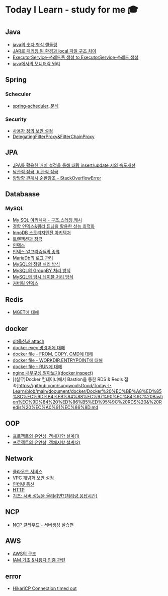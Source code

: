 # Today I Learn - study for me 🎓

## Java
- [java의 숫자 형식 핸들링](https://github.com/sungwooIsGood/Today-I-Learn/blob/main/document/java/Java%20%EC%88%AB%EC%9E%90%20%ED%98%95%EC%8B%9D%20%ED%95%B8%EB%93%A4%EB%A7%81.md)
- [JAR로 패키징 된 환경과 local 파일 구조 차이]()
- [ExecutorService-쓰레드풀 생성 to ExecutorService-쓰레드 생성](https://github.com/sungwooIsGood/Today-I-Learn/blob/main/document/java/ExecutorService-%EC%93%B0%EB%A0%88%EB%93%9C%20%EC%83%9D%EC%84%B1.md)
- [java에서의 모니터락 원리](https://github.com/sungwooIsGood/Today-I-Learn/blob/main/document/java/%EC%9E%90%EB%B0%94%EC%97%90%EC%84%9C%20%EB%AA%A8%EB%8B%88%ED%84%B0%20%EB%9D%BD%20%EC%9B%90%EB%A6%AC.md)
## Spring

### Scheculer
- [spring-scheduler_분석](https://github.com/sungwooIsGood/Today-I-Learn/blob/main/document/spring/scheduler/spring-scheduler_%EB%B6%84%EC%84%9D.md)

### Security
- [사용자 정의 보안 설정](https://github.com/sungwooIsGood/Today-I-Learn/blob/main/document/spring-security/Spring%20Security%20%EC%B4%88%EA%B8%B0%ED%99%94%20%EA%B3%BC%EC%A0%95.md)
- [DelegatingFilterProxy&FilterChainProxy](https://github.com/sungwooIsGood/Today-I-Learn/blob/main/document/spring-security/DelegatingFilterProxy%26FilterChainProxy.md)

## JPA
- [JPA를 활용한 배치 설정을 통해 대량 insert/update 시의 속도개선](https://github.com/sungwooIsGood/Today-I-Learn/blob/main/document/jpa/%EB%B0%B0%EC%B9%98%20%EC%84%A4%EC%A0%95%EC%9D%84%20%ED%86%B5%ED%95%B4%20%EB%8C%80%EB%9E%B5%20insert%2Cupdate%20%EC%8B%9C%EC%9D%98%20%EC%86%8D%EB%8F%84%EA%B0%9C%EC%84%A0.md)
- [낙관적 잠금, 비관적 잠금](https://github.com/sungwooIsGood/Today-I-Learn/blob/main/document/jpa/%EB%82%99%EA%B4%80%EC%A0%81%20%EC%9E%A0%EA%B8%88%2C%20%EB%B9%84%EA%B4%80%EC%A0%81%20%EC%9E%A0%EA%B8%88.md)
- [양방향 관계시 순환참조 - StackOverflowError](https://github.com/sungwooIsGood/Today-I-Learn/blob/main/document/jpa/%EC%96%91%EB%B0%A9%ED%96%A5%20%EA%B4%80%EA%B3%84%EC%8B%9C%20%EC%88%9C%ED%99%98%EC%B0%B8%EC%A1%B0_StackOverflowError.md)
## Databaase

### MySQL

- [My SQL 아키텍처 - 구조,스레딩,캐시](https://github.com/sungwooIsGood/Today-I-Learn/blob/main/document/database/mysql/My%20SQL%20%EC%95%84%ED%82%A4%ED%85%8D%EC%B2%98%20-%20%EA%B5%AC%EC%A1%B0%2C%EC%8A%A4%EB%A0%88%EB%94%A9%2C%EC%BA%90%EC%8B%9C.md)
- [결합 인덱스&쿼리 튜닝을 활용한 성능 최적화](https://github.com/sungwooIsGood/Today-I-Learn/blob/main/document/database/mysql/%EA%B2%B0%ED%95%A9%20%EC%9D%B8%EB%8D%B1%EC%8A%A4%26%EC%BF%BC%EB%A6%AC%20%ED%8A%9C%EB%8B%9D%EC%9D%84%20%ED%99%9C%EC%9A%A9%ED%95%9C%20%EC%84%B1%EB%8A%A5%20%EC%B5%9C%EC%A0%81%ED%99%94.md)
- [InnoDB 스토리지엔진 아키텍처](https://github.com/sungwooIsGood/Today-I-Learn/blob/main/document/database/mysql/InnoDB%20%20%EC%8A%A4%ED%86%A0%EB%A6%AC%EC%A7%80%20%EC%97%94%EC%A7%84%20%EC%95%84%ED%82%A4%ED%85%8D%EC%B2%98.md)
- [트랜잭션과 잠금](https://github.com/sungwooIsGood/Today-I-Learn/blob/main/document/database/mysql/%ED%8A%B8%EB%9E%9C%EC%9E%AD%EC%85%98%EA%B3%BC%20%EC%9E%A0%EA%B8%88.md)
- [인덱스](https://github.com/sungwooIsGood/Today-I-Learn/blob/main/document/database/mysql/%EC%9D%B8%EB%8D%B1%EC%8A%A4.md)
- [인덱스 알고리즘들의 종류](https://github.com/sungwooIsGood/Today-I-Learn/blob/main/document/database/mysql/%EC%9D%B8%EB%8D%B1%EC%8A%A4%20%EC%A2%85%EB%A5%98.md)
- [MariaDb의 로그 관리](https://github.com/sungwooIsGood/Today-I-Learn/blob/main/document/database/mysql/MariaDB%EC%9D%98%20%EB%A1%9C%EA%B7%B8%20%EA%B4%80%EB%A6%AC.md)
- [MySQL의 정렬 처리 방식](https://github.com/sungwooIsGood/Today-I-Learn/blob/main/document/database/mysql/MySQL%EC%9D%98%20%EC%A0%95%EB%A0%AC%20%EC%B2%98%EB%A6%AC%20%EB%B0%A9%EC%8B%9D.md)
- [MySQL의 GroupBY 처리 방식](https://github.com/sungwooIsGood/Today-I-Learn/blob/main/document/database/mysql/MySQL%20Group%20BY%20%EC%B2%98%EB%A6%AC%EB%B0%A9%EC%8B%9D.md)
- [MySQL의 임시 테이블 처리 방식](https://github.com/sungwooIsGood/Today-I-Learn/blob/main/document/database/mysql/MySQL%EC%9D%98%20%EC%9E%84%EC%8B%9C%20%ED%85%8C%EC%9D%B4%EB%B8%94%20%EC%B2%98%EB%A6%AC.md)
- [커버링 인덱스](https://github.com/sungwooIsGood/Today-I-Learn/blob/main/document/database/mysql/%EC%BB%A4%EB%B2%84%EB%A7%81%20%EC%9D%B8%EB%8D%B1%EC%8A%A4.md)

## Redis
- [MGET에 대해](https://github.com/sungwooIsGood/Today-I-Learn/blob/main/document/redis/MGET%EC%97%90%20%EB%8C%80%ED%95%B4.md)

## docker
- [dit옵션과 attach](https://github.com/sungwooIsGood/Today-I-Learn/blob/main/document/docker/docker%20dit%EC%98%B5%EC%85%98%EA%B3%BC%20attach.md)
- [docker exec 명령어에 대해](https://github.com/sungwooIsGood/Today-I-Learn/blob/main/document/docker/docker%20exec%20%EB%AA%85%EB%A0%B9%EC%96%B4.md)
- [docker file - FROM, COPY, CMD에 대해](https://github.com/sungwooIsGood/Today-I-Learn/blob/main/document/docker/docker%20file%20-%20FROM,%20COPY,%20CMD%EC%97%90%20%EB%8C%80%ED%95%B4.md)
- [docker file - WORKDIR,ENTRYPOINT에 대해](https://github.com/sungwooIsGood/Today-I-Learn/blob/main/document/docker/WORKDIR%2CENTRYPOINT.md)
- [docker file - RUN에 대해](https://github.com/sungwooIsGood/Today-I-Learn/blob/main/document/docker/docker%20file%20-%20RUN%EC%97%90%20%EB%8C%80%ED%95%B4.md)
- [nginx 내부구성 알아보기(docker inspect)](https://github.com/sungwooIsGood/Today-I-Learn/blob/main/document/docker/nginx%20%EB%82%B4%EB%B6%80%EA%B5%AC%EC%84%B1%20%EC%95%8C%EC%95%84%EB%B3%B4%EA%B8%B0(docker%20inspect).md)
- [(실무)Docker 컨테이너에서 Bastion을 통한 RDS & Redis 접속]https://github.com/sungwooIsGood/Today-I-Learn/blob/main/document/docker/Docker%20%EC%BB%A8%ED%85%8C%EC%9D%B4%EB%84%88%EC%97%90%EC%84%9C%20Bastion%EC%9D%84%20%ED%86%B5%ED%95%9C%20RDS%20&%20Redis%20%EC%A0%91%EC%86%8D.md

## OOP
- [프로젝트의 유연성, 객체지향 설계(1)](https://github.com/sungwooIsGood/Today-I-Learn/blob/main/document/oop/%ED%94%84%EB%A1%9C%EC%A0%9D%ED%8A%B8%EC%9D%98%20%EC%9C%A0%EC%97%B0%EC%84%B1%2C%20%EA%B0%9D%EC%B2%B4%EC%A7%80%ED%96%A5%20%EC%84%A4%EA%B3%84(1).md)
- [프로젝트의 유연성, 객체지향 설계(2)](https://github.com/sungwooIsGood/Today-I-Learn/blob/main/document/oop/%ED%94%84%EB%A1%9C%EC%A0%9D%ED%8A%B8%EC%9D%98%20%EC%9C%A0%EC%97%B0%EC%84%B1,%20%EA%B0%9D%EC%B2%B4%EC%A7%80%ED%96%A5%20%EC%84%A4%EA%B3%84(2).md)

## Network
- [클라우드 서비스](https://github.com/sungwooIsGood/Today-I-Learn/blob/main/document/network/%ED%81%B4%EB%9D%BC%EC%9A%B0%EB%93%9C%20%EC%84%9C%EB%B9%84%EC%8A%A4.md)
- [VPC 개념과 보안 설정](https://github.com/sungwooIsGood/Today-I-Learn/blob/main/document/network/VPC%EA%B0%9C%EB%85%90%EA%B3%BC%20%EB%B3%B4%EC%95%88%20%EC%84%A4%EC%A0%95.md)
- [인터넷 통신](https://github.com/sungwooIsGood/Today-I-Learn/blob/main/document/network/%EC%9D%B8%ED%84%B0%EB%84%B7_%EB%84%A4%ED%8A%B8%EC%9B%8C%ED%81%AC.md)
- [HTTP](https://github.com/sungwooIsGood/Today-I-Learn/blob/main/document/network/HTTP.md)
- [기초: 서버 성능을 올리려면?(처리량,응답시간)](https://github.com/sungwooIsGood/Today-I-Learn/blob/main/document/network/%EA%B8%B0%EC%B4%88%3A%20%EC%84%9C%EB%B2%84%20%EC%84%B1%EB%8A%A5%EC%9D%84%20%EC%98%AC%EB%A6%AC%EB%A0%A4%EB%A9%B4%3F(%EC%B2%98%EB%A6%AC%EB%9F%89%2C%EC%9D%91%EB%8B%B5%EC%8B%9C%EA%B0%84).md)
## NCP
- [NCP 클라우드 - 서버생성 실습편](https://github.com/sungwooIsGood/Today-I-Learn/blob/main/document/ncp/ncp%20%ED%81%B4%EB%9D%BC%EC%9A%B0%EB%93%9C%20-%20%EC%84%9C%EB%B2%84%20%EC%83%9D%EC%84%B1%20%EC%8B%A4%EC%8A%B5.md)
## AWS
- [AWS의 구조](https://github.com/sungwooIsGood/Today-I-Learn/blob/main/document/aws/AWS%EC%9D%98%20%EA%B5%AC%EC%A1%B0.md)
- [IAM 기초 &사용자 인증 관련](https://github.com/sungwooIsGood/Today-I-Learn/blob/main/document/aws/IAM%20%EA%B4%80%EB%A0%A8.md)
## error
- [HikariCP Connection timed out](https://github.com/sungwooIsGood/Today-I-Learn/blob/main/document/error_record/HikariCP%20Connection%20timed%20out.md)
